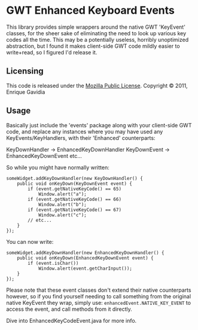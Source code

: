 GWT Enhanced Keyboard Events
============================
This library provides simple wrappers around the native GWT 'KeyEvent' classes, for the sheer sake of eliminating the need to look up various key codes all the time. This may be a potentially useless, horribly unoptimized abstraction, but I found it makes client-side GWT code mildly easier to write+read, so I figured I'd release it.

Licensing
---------
This code is released under the [Mozilla Public License](http://www.mozilla.org/MPL/MPL-1.1.html).
Copyright &copy; 2011, Enrique Gavidia

Usage
-----
Basically just include the 'events' package along with your client-side GWT code, and replace any instances where you may have used any KeyEvents/KeyHandlers, with their 'Enhanced' counterparts:

KeyDownHandler -> EnhancedKeyDownHandler
KeyDownEvent -> EnhancedKeyDownEvent
etc...

So while you might have normally written:

    someWidget.addKeyDownHandler(new KeyDownHandler() {
        public void onKeyDown(KeyDownEvent event) {
            if (event.getNativeKeyCode() == 65)
                Window.alert("a");
            if (event.getNativeKeyCode() == 66)
                Window.alert("b");
            if (event.getNativeKeyCode() == 67)
                Window.alert("c");
            // etc...
        }
    });

You can now write:

    someWidget.addKeyDownHandler(new EnhancedKeyDownHandler() {
        public void onKeyDown(EnhancedKeyDownEvent event) {
            if (event.isChar())
                Window.alert(event.getCharInput());
        }
    });

Please note that these event classes don't extend their native counterparts however, so if you find yourself needing to call something from the original native KeyEvent they wrap, simply use:
``` enhancedEvent.NATIVE_KEY_EVENT ``` to access the event, and call methods from it directly.

Dive into EnhancedKeyCodeEvent.java for more info.